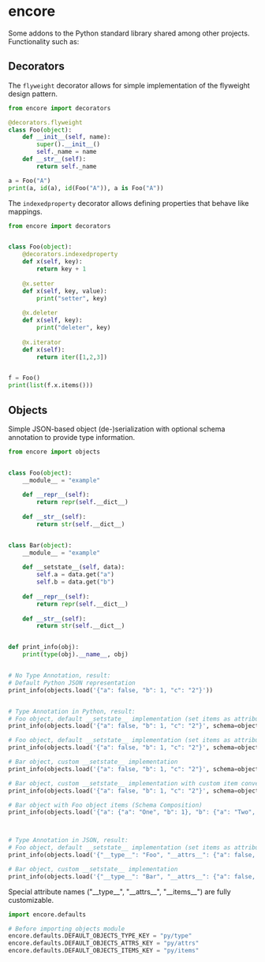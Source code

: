 # encore
Some addons to the Python standard library shared among other projects. Functionality such as:

## Decorators

The `flyweight` decorator allows for simple implementation of the flyweight design pattern.

```python
from encore import decorators

@decorators.flyweight
class Foo(object):
    def __init__(self, name):
        super().__init__()
        self._name = name
    def __str__(self):
        return self._name

a = Foo("A")
print(a, id(a), id(Foo("A")), a is Foo("A"))
```

The `indexedproperty` decorator allows defining properties that behave like mappings.

```python
from encore import decorators


class Foo(object):
    @decorators.indexedproperty
    def x(self, key):
        return key + 1
    
    @x.setter
    def x(self, key, value):
        print("setter", key)
    
    @x.deleter
    def x(self, key):
        print("deleter", key)
    
    @x.iterator
    def x(self):
        return iter([1,2,3])


f = Foo()
print(list(f.x.items()))
```

## Objects

Simple JSON-based object (de-)serialization with optional schema annotation to provide type information.

```python
from encore import objects


class Foo(object):
    __module__ = "example"
    
    def __repr__(self):
        return repr(self.__dict__)
    
    def __str__(self):
        return str(self.__dict__)


class Bar(object):
    __module__ = "example"
    
    def __setstate__(self, data):
        self.a = data.get("a")
        self.b = data.get("b")
    
    def __repr__(self):
        return repr(self.__dict__)
    
    def __str__(self):
        return str(self.__dict__)


def print_info(obj):
    print(type(obj).__name__, obj)


# No Type Annotation, result:
# Default Python JSON representation
print_info(objects.load('{"a": false, "b": 1, "c": "2"}'))


# Type Annotation in Python, result:
# Foo object, default __setstate__ implementation (set items as attributes)
print_info(objects.load('{"a": false, "b": 1, "c": "2"}', schema=objects.Schema(Foo)))

# Foo object, default __setstate__ implementation (set items as attributes) with custom item conversion
print_info(objects.load('{"a": false, "b": 1, "c": "2"}', schema=objects.Schema(Foo, items=int)))

# Bar object, custom __setstate__ implementation
print_info(objects.load('{"a": false, "b": 1, "c": "2"}', schema=objects.Schema(Bar)))

# Bar object, custom __setstate__ implementation with custom item conversion
print_info(objects.load('{"a": false, "b": 1, "c": "2"}', schema=objects.Schema(Bar, items=int)))

# Bar object with Foo object items (Schema Composition)
print_info(objects.load('{"a": {"a": "One", "b": 1}, "b": {"a": "Two", "b": 2}}', schema=objects.Schema(Bar, items=objects.Schema(Foo))))



# Type Annotation in JSON, result:
# Foo object, default __setstate__ implementation (set items as attributes)
print_info(objects.load('{"__type__": "Foo", "__attrs__": {"a": false, "b": 1, "c": "2"}}'))

# Bar object, custom __setstate__ implementation
print_info(objects.load('{"__type__": "Bar", "__attrs__": {"a": false, "b": 1, "c": "2"}}'))
```

Special attribute names ("\_\_type\_\_", "\_\_attrs\_\_", "\_\_items\_\_") are fully customizable.

```python
import encore.defaults

# Before importing objects module
encore.defaults.DEFAULT_OBJECTS_TYPE_KEY = "py/type"
encore.defaults.DEFAULT_OBJECTS_ATTRS_KEY = "py/attrs"
encore.defaults.DEFAULT_OBJECTS_ITEMS_KEY = "py/items"
```

